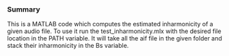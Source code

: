 ### Summary
This is a MATLAB code which computes the estimated inharmonicity of a given
audio file.
To use it run the test_inharmonicity.mlx with the desired file location in 
the PATH variable. It will take all the aif file in the given folder and stack
their inharmonicity in the Bs variable.
